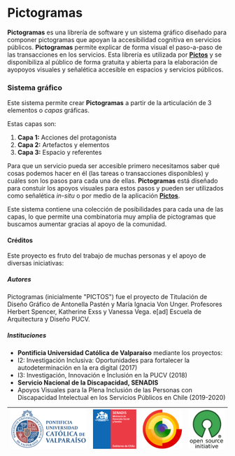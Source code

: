 # Pictogramas

**Pictogramas** es una librería de software y un sistema gráfico diseñado para componer pictogramas que apoyan la accesibilidad cognitiva en servicios públicos. **Pictogramas** permite explicar de forma visual el paso-a-paso de las transacciones en los servicios. Esta librería es utilizada por **[Pictos](http://www.pictos.cl)** y se disponibiliza al público de forma gratuita y abierta para la elaboración de ayopoyos visuales y señalética accesible en espacios y servicios públicos.


### Sistema gráfico
Este sistema permite crear **Pictogramas** a partir de la articulación de 3 elementos o *capas* gráficas. 

Estas capas son:

1. **Capa 1:** Acciones del protagonista
2. **Capa 2:** Artefactos y elementos
3. **Capa 3:** Espacio y referentes

Para que un servicio pueda ser accesible primero necesitamos saber qué cosas podemos hacer en él (las tareas o transacciones disponibles) y cuáles son los pasos para cada una de ellas. **Pictogramas** está diseñado para constuir los apoyos visuales para estos pasos y pueden ser utilizados como señalética *in-situ* o por medio de la aplicación **[Pictos](http://www.pictos.cl)**.

Este sistema contiene una colección de posibilidades para cada una de las capas, lo que permite una combinatoria muy amplia de pictogramas que buscamos aumentar gracias al apoyo de la comunidad.

#### Créditos

Este proyecto es fruto del trabajo de muchas personas y el apoyo de diversas iniciativas:

##### Autores
Pictogramas (inicialmente "PICTOS") fue el proyecto de Titulación de Diseño Gráfico de Antonella Pastén y María Ignacia Von Unger. Profesores Herbert Spencer, Katherine Exss y Vanessa Vega. e[ad] Escuela de Arquitectura y Diseño PUCV.

##### Instituciones

 - **Pontificia Universidad Católica de Valparaíso** mediante los proyectos:
  - I2: Investigación Inclusiva: Oportunidades para fortalecer la autodeterminación en la era digital (2017)
  -  I3: Investigación, Innovación e Inclusión en la PUCV (2018)
 - **Servicio Nacional de la Discapacidad, SENADIS**
  - Apoyos Visuales para la Plena Inclusión de las Personas con Discapacidad Intelectual en los Servicios Públicos en Chile (2019-2020)

| ![Pontificia Universidad Caólica de Valparaíso](logos/logo-pucv.gif) | ![SENADIS](logos/logo-senadis.gif) | ![Cultura Libre](logos/logo-cultura-libre.gif) | ![Código Abierto](logos/logo-opensource.gif) |
|----------------------------------------------------------------------|------------------------------------|------------------------------------------------|----------------------------------------------|
